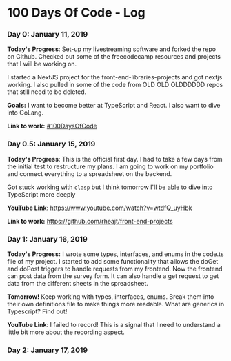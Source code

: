 # 100 Days Of Code - Log

### Day 0: January 11, 2019

**Today's Progress**: Set-up my livestreaming software and forked the repo on Github. Checked out some of the freecodecamp resources and projects that I will be working on.

I started a NextJS project for the front-end-libraries-projects and got nextjs working. I also pulled in some of the code from OLD OLD OLDDDDDD repos that still need to be deleted.

**Goals:** I want to become better at TypeScript and React. I also want to dive into GoLang.

**Link to work:** [#100DaysOfCode](https://github.com/rheajt/100-days-of-code)

### Day 0.5: January 15, 2019

**Today's Progress**: This is the official first day. I had to take a few days from the initial test to restructure my plans. I am going to work on my portfolio and connect everything to a spreadsheet on the backend.

Got stuck working with `clasp` but I think tomorrow I'll be able to dive into TypeScript more deeply

**YouTube Link**: https://www.youtube.com/watch?v=wtdfQ_uyHbk

**Link to work:** https://github.com/rheajt/front-end-projects

### Day 1: January 16, 2019

**Today's Progress:** I wrote some types, interfaces, and enums in the code.ts file of my project. I started to add some functionality that allows the doGet and doPost triggers to handle requests from my frontend. Now the frontend can post data from the survey form. It can also handle a get request to get data from the different sheets in the spreadsheet.

**Tomorrow!** Keep working with types, interfaces, enums. Break them into their own definitions file to make things more readable. What are generics in Typescript? Find out!

**YouTube Link**: I failed to record! This is a signal that I need to understand a little bit more about the recording aspect.

### Day 2: January 17, 2019
